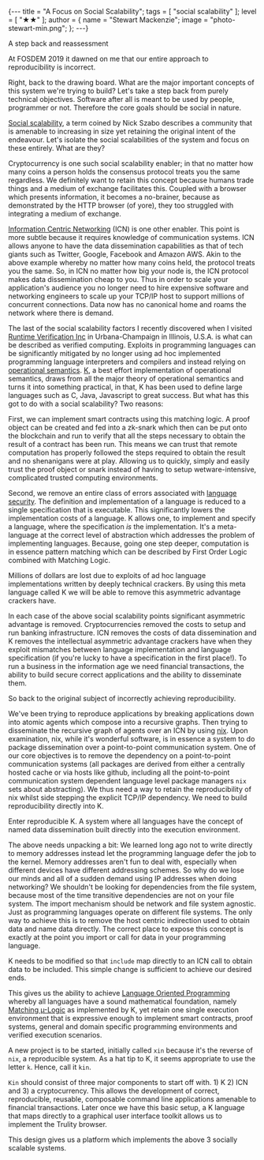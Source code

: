 {---
title = "A Focus on Social Scalability";
tags = [ "social scalability" ];
level = [ "★★" ];
author = { name = "Stewart Mackenzie"; image = "photo-stewart-min.png"; };
---}

A step back and reassessment
>>>

At FOSDEM 2019 it dawned on me that our entire approach to reproducibility is incorrect.

Right, back to the drawing board. What are the major important concepts of this system we're trying to build?
Let's take a step back from purely technical objectives. Software after all is meant to be used by people, programmer or not. Therefore the core goals should be social in nature.

[Social scalability](https://unenumerated.blogspot.com/2017/02/money-blockchains-and-social-scalability.html), a term coined by Nick Szabo describes a community that is amenable to increasing in size yet retaining the original intent of the endeavour. Let's isolate the social scalabilities of the system and focus on these entirely. What are they?

Cryptocurrency is one such social scalability enabler; in that no matter how many coins a person holds the consensus protocol treats you the same regardless. We definitely want to retain this concept because humans trade things and a medium of exchange facilitates this. Coupled with a browser which presents information, it becomes a no-brainer, because as demonstrated by the HTTP browser (of yore), they too struggled with integrating a medium of exchange.

[Information Centric Networking](https://en.wikipedia.org/wiki/Information-centric_networking) (ICN) is one other enabler. This point is more subtle because it requires knowledge of communication systems. ICN allows anyone to have the data dissemination capabilities as that of tech giants such as Twitter, Google, Facebook and Amazon AWS. Akin to the above example whereby no matter how many coins held, the protocol treats you the same. So, in ICN no matter how big your node is, the ICN protocol makes data dissemination cheap to you. Thus in order to scale your application's audience you no longer need to hire expensive software and networking engineers to scale up your TCP/IP host to support millions of concurrent connections. Data now has no canonical home and roams the network where there is demand.

The last of the social scalability factors I recently discovered when I visited [Runtime Verification Inc](https://www.runtimeverification.com) in Urbana-Champaign in Illinois, U.S.A. is what can be described as verified computing. Exploits in programming languages can be significantly mitigated by no longer using ad hoc implemented programming language interpreters and compilers and instead relying on [operational semantics](https://en.wikipedia.org/wiki/Operational_semantics). [K](http://www.kframework.org/index.php/Main_Page), a best effort implementation of operational semantics, draws from all the major theory of operational semantics and turns it into something practical, in that, K has been used to define large languages such as C, Java, Javascript to great success. But what has this got to do with a social scalability? Two reasons:

First, we can implement smart contracts using this matching logic. A proof object can be created and fed into a zk-snark which then can be put onto the blockchain and run to verify that all the steps necessary to obtain the result of a contract has been run. This means we can trust that remote computation has properly followed the steps required to obtain the result and no shenanigans were at play. Allowing us to quickly, simply and easily trust the proof object or snark instead of having to setup wetware-intensive, complicated trusted computing environments.

Second, we remove an entire class of errors associated with [language security](http://langsec.org/). The definition and implementation of a language is reduced to a single specification that is executable. This significantly lowers the implementation costs of a language. K allows one, to implement and specify a language, where the specification *is* the implementation. It's a meta-language at the correct level of abstraction which addresses the problem of implementing languages. Because, going one step deeper, computation is in essence pattern matching which can be described by First Order Logic combined with Matching Logic.

Millions of dollars are lost due to exploits of ad hoc language implementations written by deeply technical crackers. By using this meta language called K we will be able to remove this asymmetric advantage crackers have.

In each case of the above social scalability points significant asymmetric advantage is removed. Cryptocurrencies removed the costs to setup and run banking infrastructure. ICN removes the costs of data dissemination and K removes the intellectual asymmetric advantage crackers have when they exploit mismatches between language implementation and language specification (if you're lucky to have a specification in the first place!). To run a business in the information age we need financial transactions, the ability to build secure correct applications and the ability to disseminate them.

So back to the original subject of incorrectly achieving reproducibility.

We've been trying to reproduce applications by breaking applications down into atomic agents which compose into a recursive graphs. Then trying to disseminate the recursive graph of agents over an ICN by using [nix](https://nixos.org/nix). Upon examination, nix, while it's wonderful software, is in essence a system to do package dissemination over a point-to-point communication system. One of our core objectives is to remove the dependency on a point-to-point communication systems (all packages are derived from either a centrally hosted cache or via hosts like github, including all the point-to-point communication system dependent language level package managers `nix` sets about abstracting). We thus need a way to retain the reproducibility of nix whilst side stepping the explicit TCP/IP dependency. We need to build reproducibility directly into K.

Enter reproducible K. A system where all languages have the concept of named data dissemination built directly into the execution environment.

The above needs unpacking a bit: We learned long ago not to write directly to memory addresses instead let the programming language defer the job to the kernel. Memory addresses aren't fun to deal with, especially when different devices have different addressing schemes. So why do we lose our minds and all of a sudden demand using IP addresses when doing networking? We shouldn't be looking for dependencies from the file system, because most of the time transitive dependencies are not on your file system. The import mechanism should be network and file system agnostic. Just as programming languages operate on different file systems. The only way to achieve this is to remove the host centric indirection used to obtain data and name data directly. The correct place to expose this concept is exactly at the point you import or call for data in your programming language.

K needs to be modified so that `include` map directly to an ICN call to obtain data to be included. This simple change is sufficient to achieve our desired ends.

This gives us the ability to achieve [Language Oriented Programming](https://en.wikipedia.org/wiki/Language-oriented_programming) whereby all languages have a sound mathematical foundation, namely [Matching µ-Logic](http://fsl.cs.illinois.edu/index.php/Matching_mu-Logic) as implemented by K, yet retain one single execution environment that is expressive enough to implement smart contracts, proof systems, general and domain specific programming environments and verified execution scenarios.

A new project is to be started, initially called `xin` because it's the reverse of `nix`, a reproducible system. As a hat tip to K, it seems appropriate to use the letter `k`. Hence, call it `kin`.

`Kin` should consist of three major components to start off with. 1) K 2) ICN and 3) a cryptocurrency. This allows the development of correct, reproducible, reusable, composable command line applications amenable to financial transactions. Later once we have this basic setup, a K language that maps directly to a graphical user interface toolkit allows us to implement the Trulity browser.

This design gives us a platform which implements the above 3 socially scalable systems.

